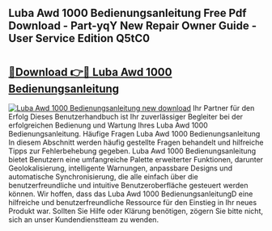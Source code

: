 ## Luba Awd 1000 Bedienungsanleitung Free Pdf Download - Part-yqY New Repair Owner Guide - User Service Edition Q5tC0

# <h2><a href="http://df1rz5.blite.top/?on=Luba+Awd+1000+Bedienungsanleitung">🔗Download 👉🔴 Luba Awd 1000 Bedienungsanleitung</a></h2>

[![Luba Awd 1000 Bedienungsanleitung new download](https://i.imgur.com/lujVjoI.png)](http://df1rz5.blite.top/?on=Luba+Awd+1000+Bedienungsanleitung)
Ihr Partner für den Erfolg Dieses Benutzerhandbuch ist Ihr zuverlässiger Begleiter bei der erfolgreichen Bedienung und Wartung Ihres Luba Awd 1000 Bedienungsanleitung. Häufige Fragen Luba Awd 1000 Bedienungsanleitung In diesem Abschnitt werden häufig gestellte Fragen behandelt und hilfreiche Tipps zur Fehlerbehebung gegeben. Luba Awd 1000 Bedienungsanleitung bietet Benutzern eine umfangreiche Palette erweiterter Funktionen, darunter Geolokalisierung, intelligente Warnungen, anpassbare Designs und automatische Synchronisierung, die alle einfach über die benutzerfreundliche und intuitive Benutzeroberfläche gesteuert werden können. Wir hoffen, dass das Luba Awd 1000 BedienungsanleitungD eine hilfreiche und benutzerfreundliche Ressource für den Einstieg in Ihr neues Produkt war. Sollten Sie Hilfe oder Klärung benötigen, zögern Sie bitte nicht, sich an unser Kundendienstteam zu wenden.
